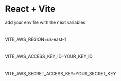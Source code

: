 # React + Vite

add your env file with the next variables 
#
VITE_AWS_REGION=us-east-1
#
VITE_AWS_ACCESS_KEY_ID=YOUR_KEY_ID
#
VITE_AWS_SECRET_ACCESS_KEY=YOUR_SECRET_KEY
